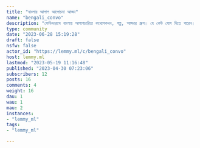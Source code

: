 ```yaml
---
title: "বাংলায় আলাপ আলোচনা আড্ডা" 
name: "bengali_convo"
description: "ফেডিভারসে বাংলায় আলাপচারিতা কথোপকথন, গল্প, আড্ডার গ্রুপ। যে কেউ যোগ দিতে পারেন। "
type: community
date: "2023-06-28 15:19:28"
draft: false
nsfw: false
actor_id: "https://lemmy.ml/c/bengali_convo"
host: lemmy.ml
lastmod: "2023-05-19 11:16:48"
published: "2023-04-30 07:23:06"
subscribers: 12
posts: 16
comments: 4
weight: 16
dau: 1
wau: 1
mau: 2
instances:
- "lemmy_ml"
tags: 
- "lemmy_ml"

---
```

